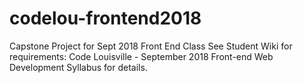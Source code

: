 # codelou-frontend2018
Capstone Project for Sept 2018 Front End Class
See Student Wiki for requirements:  Code Louisville - September 2018
Front-end Web Development Syllabus for details.
